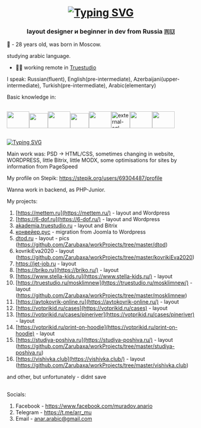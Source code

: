 <h1 align="center">
<a href="https://git.io/typing-svg"><img src="https://readme-typing-svg.demolab.com?font=Fira+Code&pause=1000&color=00EB09&random=false&width=435&lines=Hello%2C+my+name+is+Anar!" alt="Typing SVG" /></a></h1>
<h3 align="center">layout designer и beginner in dev from Russia 🇷🇺</h3>


🧔 - 28 years old, was born in Moscow.

studying arabic language.


- 👨‍💻 working remote in [Truestudio](https://truestudio.ru)

I speak:
 Russian(fluent),
 English(pre-intermediate),
 Azerbaijani(upper-intermediate),
 Turkish(pre-intermediate),
 Arabic(elementary)


Basic knowledge in:

##
<a href="#"><img src="https://cdn.jsdelivr.net/gh/devicons/devicon@latest/icons/php/php-original.svg" style="width: 60px; height: 45px"></a><a href="#"><img src="https://cdn.jsdelivr.net/gh/devicons/devicon@latest/icons/javascript/javascript-original.svg" style="width: 50px; height: 40px"></a><a href="#"><img src="https://cdn.jsdelivr.net/gh/devicons/devicon@latest/icons/jquery/jquery-plain-wordmark.svg" style="width: 60px; height: 45px"></a><a href="#"><img src="https://cdn.jsdelivr.net/gh/devicons/devicon@latest/icons/sass/sass-original.svg" style="width: 50px; height: 40px"></a><a href="#"><img src="https://cdn.jsdelivr.net/gh/devicons/devicon@latest/icons/bootstrap/bootstrap-original-wordmark.svg" style="width: 60px; height: 45px"></a><a href="#"><img width="50" height="45" src="https://img.icons8.com/external-soft-fill-juicy-fish/60/external-sql-coding-and-development-soft-fill-soft-fill-juicy-fish.png" alt="external-sql-coding-and-development-soft-fill-soft-fill-juicy-fish"/></a><a hre="#"><img src="https://cdn.jsdelivr.net/gh/devicons/devicon@latest/icons/figma/figma-original.svg" style="width: 60px; height: 45px"></a><a href="#"><img src="https://cdn.jsdelivr.net/gh/devicons/devicon@latest/icons/photoshop/photoshop-original.svg" style="width: 60px; height: 45px"></a>
##
  
<a href="https://git.io/typing-svg"><img src="https://readme-typing-svg.demolab.com?font=Fira+Code&pause=1000&color=00EB09&random=false&width=435&lines=What+i+did%3F" alt="Typing SVG" /></a>

Main work was:
 PSD -> HTML/CSS, sometimes changing in website,
 WORDPRESS, little Bitrix, little MODX, 
 some optimisations for sites by information from PageSpeed

My profile on Stepik: https://stepik.org/users/69304487/profile

Wanna work in backend, as PHP-Junior.

My projects:
1. [https://mettem.ru](https://mettem.ru/) - layout and Wordpress
2. [https://6-dof.ru](https://6-dof.ru/) - layout and Wordpress
3. [akademia.truestudio.ru](https://akademia.truestudio.ru/) - layout and Bitrix
4. [конвейер.рус](https://xn--b1agapcsgv.xn--p1acf/) - migration from Joomla to Wordpress
5. [dtod.ru](https://www.dtod.ru/) - layout - pics (https://github.com/Zarubaxa/workProjects/tree/master/dtod)
6. kovrikiEva2020 - layout (https://github.com/Zarubaxa/workProjects/tree/master/kovrikiEva2020)
7. https://jet-job.ru - layout
8. [https://briko.ru](https://briko.ru/) - layout
9. [https://www.stella-kids.ru](https://www.stella-kids.ru/) - layout
10. [https://truestudio.ru/mosklimnew](https://truestudio.ru/mosklimnew/) - layout (https://github.com/Zarubaxa/workProjects/tree/master/mosklimnew)
11. [https://avtokovrik-online.ru](https://avtokovrik-online.ru/) - layout
12. [https://votprikid.ru/cases](https://votprikid.ru/cases) - layout
13. [https://votprikid.ru/cases/pineriver](https://votprikid.ru/cases/pineriver) - layout
14. [https://votprikid.ru/print-on-hoodie](https://votprikid.ru/print-on-hoodie) - layout
15. [https://studiya-poshiva.ru](https://studiya-poshiva.ru/) - layout (https://github.com/Zarubaxa/workProjects/tree/master/studiya-poshiva.ru)
16. [https://vishivka.club](https://vishivka.club/) - layout (https://github.com/Zarubaxa/workProjects/tree/master/vishivka.club)

and other, but unfortunately - didnt save
##
Socials:
1. Facebook - https://www.facebook.com/muradov.anario
2. Telegram - https://t.me/arr_mu
3. Email - anar.arabic@gmail.com
